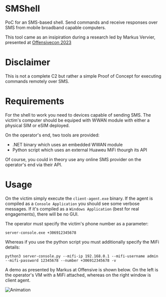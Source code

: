 # SMShell
PoC for an SMS-based shell. Send commands and receive responses over SMS from mobile broadband capable computers.

This tool came as an insipiration during a research led by Markus Vervier, presented at [Offensivecon 2023](https://www.offensivecon.org/speakers/2023/markus-vervier.html)

# Disclaimer
This is not a complete C2 but rather a simple Proof of Concept for executing commands remotely over SMS.

# Requirements
For the shell to work you need to devices capable of sending SMS. The victim's computer should be equiped with WWAN module with either a physical SIM or eSIM deployed. 

On the operator's end, two tools are provided:
* .NET binary which uses an embedded WWAN module
* Python script which uses an external Huaweu MiFi thourgh its API

Of course, you could in theory use any online SMS provider on the operator's end via their API.

# Usage
On the victim simply execute the `client-agent.exe` binary. If the agent is compiled as a `Console Application` you should see some verbose messages. If it's compiled as a `Windows Application` (best for real engagements), there will be no GUI.

The operator must specify the victim's phone number as a parameter:

```
server-console.exe +306912345678
```

Whereas if you use the python script you must additionally specify the MiFi details:

```
python3 server-console.py --mifi-ip 192.168.0.1 --mifi-username admin --mifi-password 12345678 --number +306912345678 -v
```

A demo as presented by Markus at Offensive is shown below. On the left is the operator's VM with a MiFi attached, whereas on the right window is client agent.

![Animation](https://github.com/persistent-security/SMShell/assets/134269747/a37731a0-54ce-458f-8bee-131592407d56)
